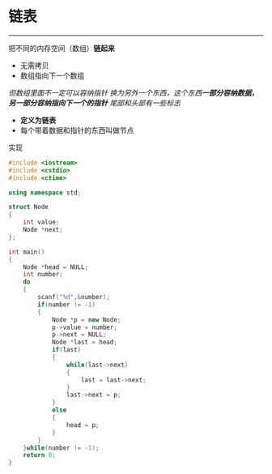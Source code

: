 # 链表

---

把不同的内存空间（数组）**链起来**

* 无需拷贝
* 数组指向下一个数组

*但数组里面不一定可以容纳指针*
*换为另外一个东西，这个东西**一部分容纳数据，另一部分容纳指向下一个的指针***
*尾部和头部有一些标志*

* **定义为链表**
* 每个带着数据和指针的东西叫做节点

实现
```c++
#include <iostream>
#include <cstdio>
#include <ctime>

using namespace std;

struct Node
{
    int value;
    Node *next;
};

int main()
{
    Node *head = NULL;
    int number;
    do 
    {
        scanf("%d",&number);
        if(number != -1)
        {
            Node *p = new Node;
            p->value = number;
            p->next = NULL;
            Node *last = head;
            if(last)
            {
                while(last->next)
                {
                    last = last->next;
                }
                last->next = p;
            }
            else
            {
                head = p;
            }
        }
    }while(number != -1);
    return 0;
}
```

